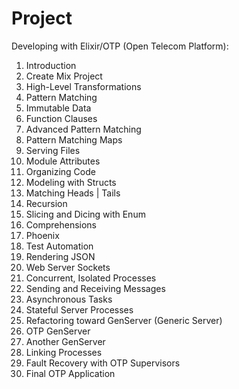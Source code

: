 # Project

Developing with Elixir/OTP (Open Telecom Platform):

1.  Introduction
2.  Create Mix Project
3.  High-Level Transformations
4.  Pattern Matching
5.  Immutable Data
6.  Function Clauses
7.  Advanced Pattern Matching
8.  Pattern Matching Maps
9.  Serving Files
10. Module Attributes
11. Organizing Code
12. Modeling with Structs
13. Matching Heads | Tails
14. Recursion
15. Slicing and Dicing with Enum
16. Comprehensions
17. Phoenix
18. Test Automation
19. Rendering JSON
20. Web Server Sockets
21. Concurrent, Isolated Processes
22. Sending and Receiving Messages
23. Asynchronous Tasks
24. Stateful Server Processes
25. Refactoring toward GenServer (Generic Server)
26. OTP GenServer
27. Another GenServer
28. Linking Processes
29. Fault Recovery with OTP Supervisors
30. Final OTP Application
